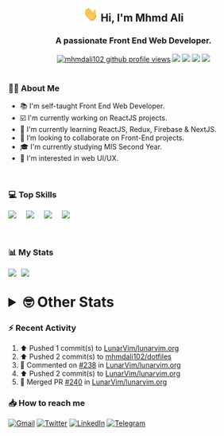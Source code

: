 <h2 align="center"><img src="./Hi.gif" width="30px" height="30px"> Hi, I'm Mhmd Ali</h2>

<h3 align="center">A passionate Front End Web Developer.</h3>

<div align="center">
  <a href="#"><img src="https://komarev.com/ghpvc/?username=mhmdali102&style=for-the-badge&logo=" alt="mhmdali102 github profile views" /></a>
  <a href="https://www.linux.org"><img src="https://img.shields.io/badge/OS-Linux-e06c75?style=for-the-badge&logo=linux" /></a>
	<a href="https://archlinux.org"><img src="https://img.shields.io/badge/DISTRO-Arch-56b6c2?style=for-the-badge&logo=arch-linux" /></a>
	<a href="https://dwm.suckless.org"><img src="https://img.shields.io/badge/WM-DWM-005577?style=for-the-badge&logo=dwm" /></a>
	<a href="https://neovim.io"><img src="https://img.shields.io/badge/IDE-Neovim-98c379?style=for-the-badge&logo=neovim" /></a>
</div>

<br>

### :man_technologist: About Me

- :books: I'm self-taught Front End Web Developer.
- :ballot_box_with_check: I'm currently working on ReactJS projects.
- :dart: I'm currently learning ReactJS, Redux, Firebase & NextJS.
- :eyes: I’m looking to collaborate on Front-End projects.
- :mortar_board: I'm currently studying MIS Second Year.
- :art: I'm interested in web UI/UX.

<br>

### :computer: Top Skills

<div style="display:flex;">
<img width ='36px' src ='https://raw.githubusercontent.com/rahulbanerjee26/githubAboutMeGenerator/main/icons/html.svg' />
<img width ='36px' src ='https://raw.githubusercontent.com/rahulbanerjee26/githubAboutMeGenerator/main/icons/css.svg' />
<img width ='36px' src ='https://raw.githubusercontent.com/rahulbanerjee26/githubAboutMeGenerator/main/icons/javascript.svg' />
<img width ='36px' src ='https://raw.githubusercontent.com/rahulbanerjee26/githubAboutMeGenerator/main/icons/reactjs.svg' />
</div>

<br>
<br>

### :bar_chart: My Stats

<img src="https://github-readme-stats.vercel.app/api?username=mhmdali102&show_icons=true&locale=en" width="49%" /><span style="display:inline-block;width:2%"></span><img src="https://github-readme-streak-stats.herokuapp.com/?user=mhmdali102&" width="49%" />

<br>

<details>
<summary style="font-size: 1.75rem; font-weight: bold;"><strong style="font-size: 1.75rem; font-weight: bold;"> 🤓 Other Stats </strong></summary>
<br>

<!--START_SECTION:waka-->
![Lines of code](https://img.shields.io/badge/From%20Hello%20World%20I%27ve%20Written-231%20Thousand%20lines%20of%20code-blue)

**🐱 My GitHub Data** 

> 🏆 869 Contributions in the Year 2022
 > 
> 📦 331.3 kB Used in GitHub's Storage 
 > 
> 💼 Opted to Hire
 > 
> 📜 20 Public Repositories 
 > 
> 🔑 6 Private Repositories  
 > 
**I'm a Night 🦉** 

```text
🌞 Morning    113 commits    ███░░░░░░░░░░░░░░░░░░░░░░   13.22% 
🌆 Daytime    164 commits    ████░░░░░░░░░░░░░░░░░░░░░   19.18% 
🌃 Evening    343 commits    ██████████░░░░░░░░░░░░░░░   40.12% 
🌙 Night      235 commits    ██████░░░░░░░░░░░░░░░░░░░   27.49%

```
📅 **I'm Most Productive on Monday** 

```text
Monday       154 commits    ████░░░░░░░░░░░░░░░░░░░░░   18.01% 
Tuesday      138 commits    ████░░░░░░░░░░░░░░░░░░░░░   16.14% 
Wednesday    113 commits    ███░░░░░░░░░░░░░░░░░░░░░░   13.22% 
Thursday     97 commits     ██░░░░░░░░░░░░░░░░░░░░░░░   11.35% 
Friday       76 commits     ██░░░░░░░░░░░░░░░░░░░░░░░   8.89% 
Saturday     133 commits    ████░░░░░░░░░░░░░░░░░░░░░   15.56% 
Sunday       144 commits    ████░░░░░░░░░░░░░░░░░░░░░   16.84%

```


📊 **This Week I Spent My Time On** 

```text
⌚︎ Time Zone: Asia/Beirut

💬 Programming Languages: 
JavaScript               14 hrs 7 mins       ██████████░░░░░░░░░░░░░░░   41.39% 
CSS                      12 hrs 22 mins      █████████░░░░░░░░░░░░░░░░   36.26% 
Lua                      4 hrs 38 mins       ███░░░░░░░░░░░░░░░░░░░░░░   13.57% 
TypeScript               37 mins             ░░░░░░░░░░░░░░░░░░░░░░░░░   1.82% 
conf                     28 mins             ░░░░░░░░░░░░░░░░░░░░░░░░░   1.37%

🔥 Editors: 
Neovim                   34 hrs 8 mins       █████████████████████████   100.0%

🐱‍💻 Projects: 
lunarvim.org             27 hrs 17 mins      ████████████████████░░░░░   79.92% 
dotfiles                 5 hrs 10 mins       ███░░░░░░░░░░░░░░░░░░░░░░   15.14% 
Unknown Project          36 mins             ░░░░░░░░░░░░░░░░░░░░░░░░░   1.76% 
canadiansouq.com         26 mins             ░░░░░░░░░░░░░░░░░░░░░░░░░   1.3% 
lvim                     12 mins             ░░░░░░░░░░░░░░░░░░░░░░░░░   0.61%

💻 Operating System: 
Linux                    34 hrs 8 mins       █████████████████████████   100.0%

```

**I Mostly Code in JavaScript** 

```text
JavaScript               12 repos            █████████████░░░░░░░░░░░░   54.55% 
Python                   3 repos             ███░░░░░░░░░░░░░░░░░░░░░░   13.64% 
HTML                     1 repo              █░░░░░░░░░░░░░░░░░░░░░░░░   4.55% 
PHP                      1 repo              █░░░░░░░░░░░░░░░░░░░░░░░░   4.55% 
CSS                      1 repo              █░░░░░░░░░░░░░░░░░░░░░░░░   4.55%

```



 Last Updated on 05/10/2022 19:03:49 UTC
<!--END_SECTION:waka-->

</details>

### :zap: Recent Activity

<!--RECENT_ACTIVITY:start-->
1. ⬆️ Pushed 1 commit(s) to [LunarVim/lunarvim.org](https://github.com/LunarVim/lunarvim.org)
2. ⬆️ Pushed 2 commit(s) to [mhmdali102/dotfiles](https://github.com/mhmdali102/dotfiles)
3. 💬 Commented on [#238](https://github.com/LunarVim/lunarvim.org/issues/238#issuecomment-1269126341) in [LunarVim/lunarvim.org](https://github.com/LunarVim/lunarvim.org)
4. ⬆️ Pushed 2 commit(s) to [LunarVim/lunarvim.org](https://github.com/LunarVim/lunarvim.org)
5. 🎉 Merged PR [#240](https://github.com/LunarVim/lunarvim.org/pull/240) in [LunarVim/lunarvim.org](https://github.com/LunarVim/lunarvim.org)
<!--RECENT_ACTIVITY:end-->

### :inbox_tray: How to reach me

[![Gmail](https://img.shields.io/badge/Gmail-D14836?style=for-the-badge&logo=gmail&logoColor=white)](mailto:mhmdalihsen102@gmail.com)
[![Twitter](https://img.shields.io/badge/Twitter-1DA1F2?style=for-the-badge&logo=twitter&logoColor=white)](https://twitter.com/MhmdAliHsen)
[![LinkedIn](https://img.shields.io/badge/LinkedIn-0077B5?style=for-the-badge&logo=linkedin&logoColor=white)](https://www.linkedin.com/in/mhmd-ali-hsen-66b0671b7/)
[![Telegram](https://img.shields.io/badge/Telegram-2CA5E0?style=for-the-badge&logo=telegram&logoColor=white&bgColor=black)](https://t.me/mhmdalihsen)
